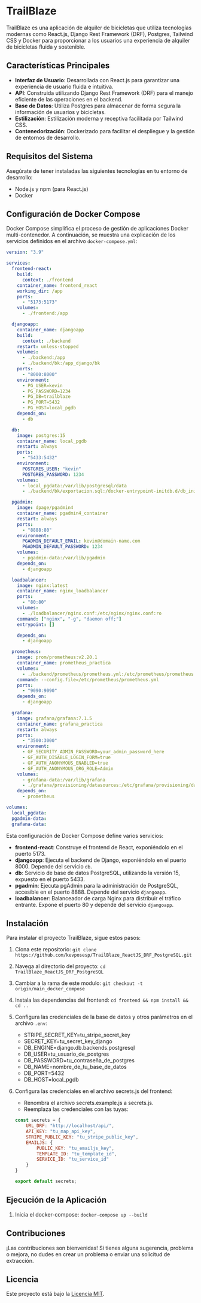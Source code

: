 # TrailBlaze

TrailBlaze es una aplicación de alquiler de bicicletas que utiliza tecnologías modernas como React.js, Django Rest Framework (DRF), Postgres, Tailwind CSS y Docker para proporcionar a los usuarios una experiencia de alquiler de bicicletas fluida y sostenible.

## Características Principales

- **Interfaz de Usuario**: Desarrollada con React.js para garantizar una experiencia de usuario fluida e intuitiva.
- **API**: Construida utilizando Django Rest Framework (DRF) para el manejo eficiente de las operaciones en el backend.
- **Base de Datos**: Utiliza Postgres para almacenar de forma segura la información de usuarios y bicicletas.
- **Estilización**: Estilización moderna y receptiva facilitada por Tailwind CSS.
- **Contenedorización**: Dockerizado para facilitar el despliegue y la gestión de entornos de desarrollo.

## Requisitos del Sistema

Asegúrate de tener instaladas las siguientes tecnologías en tu entorno de desarrollo:

- Node.js y npm (para React.js)
- Docker

## Configuración de Docker Compose

Docker Compose simplifica el proceso de gestión de aplicaciones Docker multi-contenedor. A continuación, se muestra una explicación de los servicios definidos en el archivo `docker-compose.yml`:

```yaml
version: "3.9"

services:
  frontend-react:
    build:
      context: ./frontend
    container_name: frontend_react
    working_dir: /app
    ports:
      - "5173:5173"
    volumes:
      - ./frontend:/app

  djangoapp:
    container_name: djangoapp
    build:
      context: ./backend
    restart: unless-stopped
    volumes:
      - ./backend:/app
      - ./backend/bk:/app_django/bk
    ports:
      - "8000:8000"
    environment:
      - PG_USER=kevin
      - PG_PASSWORD=1234
      - PG_DB=trailblaze
      - PG_PORT=5432
      - PG_HOST=local_pgdb
    depends_on:
      - db

  db:
    image: postgres:15
    container_name: local_pgdb
    restart: always
    ports:
      - "5433:5432"
    environment:
      POSTGRES_USER: "kevin"
      POSTGRES_PASSWORD: 1234
    volumes:
      - local_pgdata:/var/lib/postgresql/data
      - ./backend/bk/exportacion.sql:/docker-entrypoint-initdb.d/db_init.sql

  pgadmin:
    image: dpage/pgadmin4
    container_name: pgadmin4_container
    restart: always
    ports:
      - "8888:80"
    environment:
      PGADMIN_DEFAULT_EMAIL: kevin@domain-name.com
      PGADMIN_DEFAULT_PASSWORD: 1234
    volumes:
      - pgadmin-data:/var/lib/pgadmin
    depends_on:
      - djangoapp

  loadbalancer:
    image: nginx:latest
    container_name: nginx_loadbalancer
    ports:
      - "80:80"
    volumes:
      - ./loadbalancer/nginx.conf:/etc/nginx/nginx.conf:ro
    command: ["nginx", "-g", "daemon off;"]
    entrypoint: []

    depends_on:
      - djangoapp

  prometheus:
    image: prom/prometheus:v2.20.1
    container_name: prometheus_practica
    volumes:
      - ./backend/prometheus/prometheus.yml:/etc/prometheus/prometheus.yml
    command: --config.file=/etc/prometheus/prometheus.yml
    ports:
      - "9090:9090"
    depends_on:
      - djangoapp

  grafana:
    image: grafana/grafana:7.1.5
    container_name: grafana_practica
    restart: always
    ports:
      - "3500:3000"
    environment:
      - GF_SECURITY_ADMIN_PASSWORD=your_admin_password_here
      - GF_AUTH_DISABLE_LOGIN_FORM=true
      - GF_AUTH_ANONYMOUS_ENABLED=true
      - GF_AUTH_ANONYMOUS_ORG_ROLE=Admin
    volumes:
      - grafana-data:/var/lib/grafana
      - ./grafana/provisioning/datasources:/etc/grafana/provisioning/datasources
    depends_on:
      - prometheus

volumes:
  local_pgdata:
  pgadmin-data:
  grafana-data:


```

Esta configuración de Docker Compose define varios servicios:

- **frontend-react**: Construye el frontend de React, exponiéndolo en el puerto 5173.
- **djangoapp**: Ejecuta el backend de Django, exponiéndolo en el puerto 8000. Depende del servicio `db`.
- **db**: Servicio de base de datos PostgreSQL, utilizando la versión 15, expuesto en el puerto 5433.
- **pgadmin**: Ejecuta pgAdmin para la administración de PostgreSQL, accesible en el puerto 8888. Depende del servicio `djangoapp`.
- **loadbalancer**: Balanceador de carga Nginx para distribuir el tráfico entrante. Expone el puerto 80 y depende del servicio `djangoapp`.

## Instalación

Para instalar el proyecto TrailBlaze, sigue estos pasos:

1. Clona este repositorio: `git clone https://github.com/kevposesp/TrailBlaze_ReactJS_DRF_PostgreSQL.git`
2. Navega al directorio del proyecto: `cd TrailBlaze_ReactJS_DRF_PostgreSQL`
3. Cambiar a la rama de este modulo: `git checkout -t origin/main_docker_compose`
4. Instala las dependencias del frontend: `cd frontend && npm install && cd ..`
5. Configura las credenciales de la base de datos y otros parámetros en el archivo `.env`:

    - STRIPE_SECRET_KEY=tu_stripe_secret_key
    - SECRET_KEY=tu_secret_key_django
    - DB_ENGINE=django.db.backends.postgresql
    - DB_USER=tu_usuario_de_postgres
    - DB_PASSWORD=tu_contraseña_de_postgres
    - DB_NAME=nombre_de_tu_base_de_datos
    - DB_PORT=5432
    - DB_HOST=local_pgdb

6. Configura las credenciales en el archivo secrets.js del frontend:
    - Renombra el archivo secrets.example.js a secrets.js.
    - Reemplaza las credenciales con las tuyas:
    ```js
    const secrets = {
        URL_DRF: "http://localhost/api/",
        API_KEY: "tu_map_api_key",
        STRIPE_PUBLIC_KEY: "tu_stripe_public_key",
        EMAILJS: {
            PUBLIC_KEY: "tu_emailjs_key",
            TEMPLATE_ID: "tu_template_id",
            SERVICE_ID: "tu_service_id"
        }
    }

    export default secrets;
    ```

## Ejecución de la Aplicación

1. Inicia el docker-compose: `docker-compose up --build`

## Contribuciones

¡Las contribuciones son bienvenidas! Si tienes alguna sugerencia, problema o mejora, no dudes en crear un problema o enviar una solicitud de extracción.

## Licencia

Este proyecto está bajo la [Licencia MIT](LICENSE).